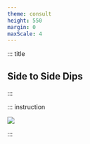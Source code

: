 ```yaml
---
theme: consult
height: 550
margin: 0
maxScale: 4
---
```

<!-- slide template="[[gym-ex]]" -->

::: title
## Side to Side Dips
:::

::: instruction

![](https://thumbs.gfycat.com/OrdinaryOpenDiplodocus-size_restricted.gif)

:::